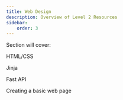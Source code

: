 ```yaml
---
title: Web Design
description: Overview of Level 2 Resources
sidebar:
    order: 3
---
```



Section will cover:

HTML/CSS

Jinja

Fast API

Creating a basic web page